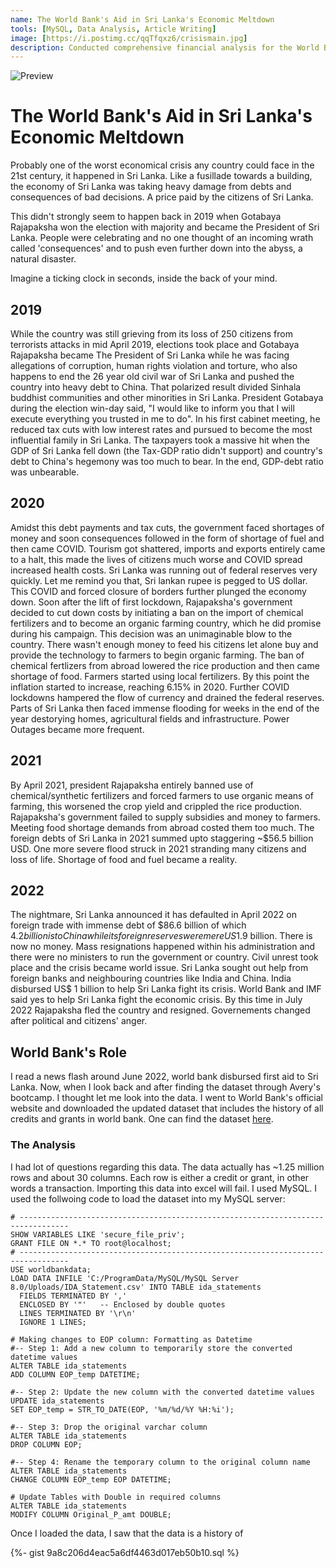 ```yaml
---
name: The World Bank's Aid in Sri Lanka's Economic Meltdown
tools: [MySQL, Data Analysis, Article Writing]
image: [https://i.postimg.cc/qqTfqxz6/crisismain.jpg]
description: Conducted comprehensive financial analysis for the World Bank's aid during Sri Lanka's economic crisis, & identified the financial & accounting landscape during the period.
---
```


![Preview](https://i.postimg.cc/qqTfqxz6/crisismain.jpg)

# The World Bank's Aid in Sri Lanka's Economic Meltdown

Probably one of the worst economical crisis any country could face in the 21st century, it happened in Sri Lanka. Like a fusillade towards a building, the economy of Sri Lanka was taking heavy damage from debts and consequences of bad decisions. A price paid by the citizens of Sri Lanka.

This didn't strongly seem to happen back in 2019 when Gotabaya Rajapaksha won the election with majority and became the President of Sri Lanka. People were celebrating and no one thought of an incoming wrath called 'consequences' and to push even further down into the abyss, a natural disaster.

Imagine a ticking clock in seconds, inside the back of your mind.

## 2019

While the country was still grieving from its loss of 250 citizens from terrorists attacks in mid April 2019, elections took place and Gotabaya Rajapaksha became The President of Sri Lanka while he was facing allegations of corruption, human rights violation and torture, who also happens to end the 26 year old civil war of Sri Lanka and pushed the country into heavy debt to China. That polarized result divided Sinhala buddhist communities and other minorities in Sri Lanka. President Gotabaya during the election win-day said, "I would like to inform you that I will execute everything you trusted in me to do". In his first cabinet meeting, he reduced tax cuts with low interest rates and pursued to become the most influential family in Sri Lanka. The taxpayers took a massive hit when the GDP of Sri Lanka fell down (the Tax-GDP ratio didn't support) and country's debt to China's hegemony was too much to bear. In the end, GDP-debt ratio was unbearable.

## 2020

Amidst this debt payments and tax cuts, the government faced shortages of money and soon consequences followed in the form of shortage of fuel and then came COVID. Tourism got shattered, imports and exports entirely came to a halt, this made the lives of citizens much worse and COVID spread increased health costs. Sri Lanka was running out of federal reserves very quickly. Let me remind you that, Sri lankan rupee is pegged to US dollar. This COVID and forced closure of borders further plunged the economy down. Soon after the lift of first lockdown, Rajapaksha's government decided to cut down costs by initiating a ban on the import of chemical fertilizers and to become an organic farming country, which he did promise during his campaign. This decision was an unimaginable blow to the country. There wasn't enough money to feed his citizens let alone buy and provide the technology to farmers to begin organic farming. The ban of chemical fertlizers from abroad lowered the rice production and then came shortage of food. Farmers started using local fertilizers. By this point the inflation started to increase, reaching 6.15% in 2020. Further COVID lockdowns hampered the flow of currency and drained the federal reserves. Parts of Sri Lanka then faced immense flooding for weeks in the end of the year destorying homes, agricultural fields and infrastructure. Power Outages became more frequent.

## 2021

By April 2021, president Rajapaksha entirely banned use of chemical/synthetic fertilizers and forced farmers to use organic means of farming, this worsened the crop yield and crippled the rice production. Rajapaksha's government failed to supply subsidies and money to farmers. Meeting food shortage demands from abroad costed them too much. The foreign debts of Sri Lanka in 2021 summed upto staggering ~$56.5 billion USD. One more severe flood struck in 2021 stranding many citizens and loss of life. Shortage of food and fuel became a reality.

## 2022

The nightmare, Sri Lanka announced it has defaulted in April 2022 on foreign trade with immense debt of $86.6 billion of which $4.2 billion is to China while its foreign reserves were mere US$1.9 billion. There is now no money. Mass resignations happened within his administration and there were no ministers to run the government or country. Civil unrest took place and the crisis became world issue. Sri Lanka sought out help from foreign banks and neighbouring countries like India and China. India disbursed US$ 1 billion to help Sri Lanka fight its crisis. World Bank and IMF said yes to help Sri Lanka fight the economic crisis. By this time in July 2022 Rajapaksha fled the country and resigned. Governements changed after political and citizens' anger. 

## World Bank's Role

I read a news flash around June 2022, world bank disbursed first aid to Sri Lanka. Now, when I look back and after finding the dataset through Avery's bootcamp. I thought let me look into the data. I went to World Bank's official website and downloaded the updated dataset that includes the history of all credits and grants in world bank. One can find the dataset [here](https://finances.worldbank.org/Loans-and-Credits/IDA-Statement-Of-Credits-and-Grants-Historical-Dat/tdwh-3krx/about_data).

### The Analysis

I had lot of questions regarding this data. The data actually has ~1.25 million rows and about 30 columns. Each row is either a credit or grant, in other words a transaction. Importing this data into excel will fail. I used MySQL. I used the follwoing code to load the dataset into my MySQL server:

```mysql
# ---------------------------------------------------------------------------------
SHOW VARIABLES LIKE 'secure_file_priv';
GRANT FILE ON *.* TO root@localhost;
# ---------------------------------------------------------------------------------
USE worldbankdata;
LOAD DATA INFILE 'C:/ProgramData/MySQL/MySQL Server 8.0/Uploads/IDA_Statement.csv' INTO TABLE ida_statements
  FIELDS TERMINATED BY ','
  ENCLOSED BY '"'   -- Enclosed by double quotes
  LINES TERMINATED BY '\r\n'
  IGNORE 1 LINES;

# Making changes to EOP column: Formatting as Datetime  
#-- Step 1: Add a new column to temporarily store the converted datetime values
ALTER TABLE ida_statements
ADD COLUMN EOP_temp DATETIME;

#-- Step 2: Update the new column with the converted datetime values
UPDATE ida_statements
SET EOP_temp = STR_TO_DATE(EOP, '%m/%d/%Y %H:%i');

#-- Step 3: Drop the original varchar column
ALTER TABLE ida_statements
DROP COLUMN EOP;

#-- Step 4: Rename the temporary column to the original column name
ALTER TABLE ida_statements
CHANGE COLUMN EOP_temp EOP DATETIME;

# Update Tables with Double in required columns
ALTER TABLE ida_statements
MODIFY COLUMN Original_P_amt DOUBLE;
```

Once I loaded the data, I saw that the data is a history of 

{%- gist 9a8c206d4eac5a6df4463d017eb50b10.sql %}








